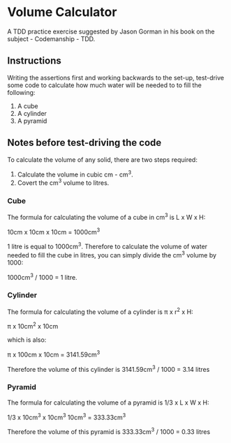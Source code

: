 # Volume Calculator

A TDD practice exercise suggested by Jason Gorman in his book on the subject - Codemanship - TDD.

## Instructions

Writing the assertions first and working backwards to the set-up, test-drive some code to calculate how much water will be needed to to fill the following:

1. A cube
2. A cylinder
3. A pyramid

## Notes before test-driving the code

To calculate the volume of any solid, there are two steps required:

1. Calculate the volume in cubic cm - cm<sup>3</sup>.
2. Covert the cm<sup>3</sup> volume to litres.

### Cube

The formula for calculating the volume of a cube in cm<sup>3</sup> is L x W x H:

10cm x 10cm x 10cm = 1000cm<sup>3</sup>

1 litre is equal to 1000cm<sup>3</sup>. Therefore to calculate the volume of water needed to fill the cube in litres, you can simply divide the cm<sup>3</sup> volume by 1000:

1000cm<sup>3</sup> / 1000 = 1 litre.

### Cylinder

The formula for calculating the volume of a cylinder is &#960; x r<sup>2</sup> x H:

&#960; x 10cm<sup>2</sup> x 10cm

which is also:

&#960; x 100cm x 10cm = 3141.59cm<sup>3</sup>

Therefore the volume of this cylinder is 3141.59cm<sup>3</sup> / 1000 = 3.14 litres

### Pyramid

The formula for calculating the volume of a pyramid is 1/3 x L x W x H:

1/3 x 10cm<sup>3</sup> x 10cm<sup>3</sup> 10cm<sup>3</sup> = 333.33cm<sup>3</sup>

Therefore the volume of this pyramid is 333.33cm<sup>3</sup> / 1000 = 0.33 litres
